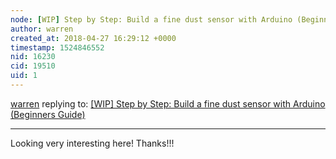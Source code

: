 ```yaml
---
node: [WIP] Step by Step: Build a fine dust sensor with Arduino (Beginners Guide)
author: warren
created_at: 2018-04-27 16:29:12 +0000
timestamp: 1524846552
nid: 16230
cid: 19510
uid: 1
---
```




[warren](../profile/warren) replying to: [[WIP] Step by Step: Build a fine dust sensor with Arduino (Beginners Guide)](../notes/niklasjordan/04-27-2018/wip-step-by-step-build-a-fine-dust-sensor-with-arduino-beginners-guide)

----
Looking very interesting here! Thanks!!!